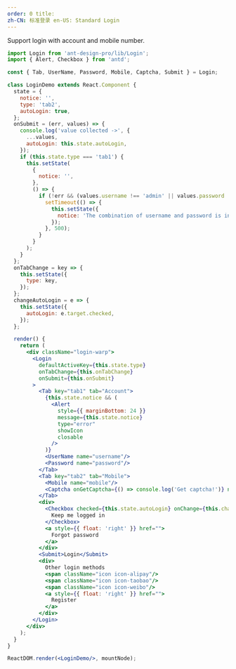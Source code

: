 ```yaml
---
order: 0 title:
zh-CN: 标准登录 en-US: Standard Login
---
```


Support login with account and mobile number.

```jsx
import Login from 'ant-design-pro/lib/Login';
import { Alert, Checkbox } from 'antd';

const { Tab, UserName, Password, Mobile, Captcha, Submit } = Login;

class LoginDemo extends React.Component {
  state = {
    notice: '',
    type: 'tab2',
    autoLogin: true,
  };
  onSubmit = (err, values) => {
    console.log('value collected ->', {
      ...values,
      autoLogin: this.state.autoLogin,
    });
    if (this.state.type === 'tab1') {
      this.setState(
        {
          notice: '',
        },
        () => {
          if (!err && (values.username !== 'admin' || values.password !== '888888')) {
            setTimeout(() => {
              this.setState({
                notice: 'The combination of username and password is incorrect!',
              });
            }, 500);
          }
        }
      );
    }
  };
  onTabChange = key => {
    this.setState({
      type: key,
    });
  };
  changeAutoLogin = e => {
    this.setState({
      autoLogin: e.target.checked,
    });
  };

  render() {
    return (
      <div className="login-warp">
        <Login
          defaultActiveKey={this.state.type}
          onTabChange={this.onTabChange}
          onSubmit={this.onSubmit}
        >
          <Tab key="tab1" tab="Account">
            {this.state.notice && (
              <Alert
                style={{ marginBottom: 24 }}
                message={this.state.notice}
                type="error"
                showIcon
                closable
              />
            )}
            <UserName name="username"/>
            <Password name="password"/>
          </Tab>
          <Tab key="tab2" tab="Mobile">
            <Mobile name="mobile"/>
            <Captcha onGetCaptcha={() => console.log('Get captcha!')} name="captcha"/>
          </Tab>
          <div>
            <Checkbox checked={this.state.autoLogin} onChange={this.changeAutoLogin}>
              Keep me logged in
            </Checkbox>
            <a style={{ float: 'right' }} href="">
              Forgot password
            </a>
          </div>
          <Submit>Login</Submit>
          <div>
            Other login methods
            <span className="icon icon-alipay"/>
            <span className="icon icon-taobao"/>
            <span className="icon icon-weibo"/>
            <a style={{ float: 'right' }} href="">
              Register
            </a>
          </div>
        </Login>
      </div>
    );
  }
}

ReactDOM.render(<LoginDemo/>, mountNode);
```

<style>
#scaffold-src-components-Login-demo-basic .login-warp{
  max-width: 360px;
  margin: auto;
}
#scaffold-src-components-Login-demo-basic .icon {
  display: inline-block;
  width: 24px;
  height: 24px;
  background: url('https://gw.alipayobjects.com/zos/rmsportal/itDzjUnkelhQNsycranf.svg');
  margin-left: 16px;
  vertical-align: middle;
  cursor: pointer;
}
#scaffold-src-components-Login-demo-basic .icon-alipay {
  background-position: -24px 0;
}
#scaffold-src-components-Login-demo-basic .icon-alipay:hover {
  background-position: 0 0;
}
#scaffold-src-components-Login-demo-basic .icon-taobao {
  background-position: -24px -24px;
}
#scaffold-src-components-Login-demo-basic .icon-taobao:hover {
  background-position: 0 -24px;
}
#scaffold-src-components-Login-demo-basic .icon-weibo {
  background-position: -24px -48px;
}
#scaffold-src-components-Login-demo-basic .icon-weibo:hover {
  background-position: 0 -48px;
}
</style>
